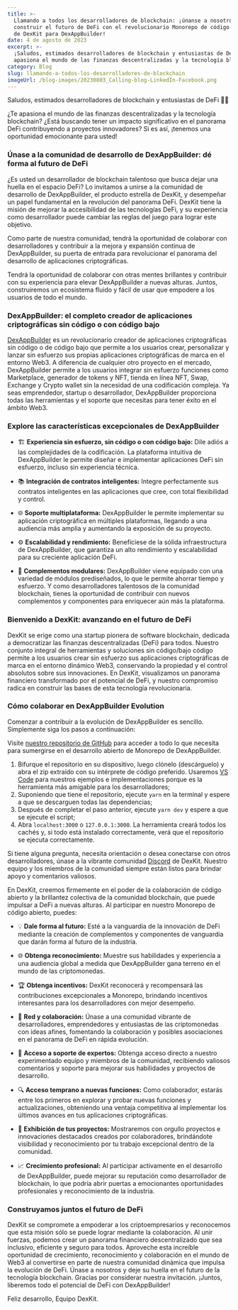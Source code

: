 ```yaml
---
title: >-
  Llamando a todos los desarrolladores de blockchain: ¡únanse a nosotros para
  construir el futuro de DeFi con el revolucionario Monorepo de código abierto
  de DexKit para DexAppBuilder!
date: 4 de agosto de 2023
excerpt: >-
  ¡Saludos, estimados desarrolladores de blockchain y entusiastas de DeFi! ¿Te
  apasiona el mundo de las finanzas descentralizadas y la tecnología blockchain?
category: Blog
slug: llamando-a-todos-los-desarrolladores-de-blockchain
imageUrl: /blog-images/20230803_Calling-blog-LinkedIn-Facebook.png
---
```

Saludos, estimados desarrolladores de blockchain y entusiastas de DeFi 🙋‍♂️

¿Te apasiona el mundo de las finanzas descentralizadas y la tecnología blockchain? ¿Está buscando tener un impacto significativo en el panorama DeFi contribuyendo a proyectos innovadores? Si es así, ¡tenemos una oportunidad emocionante para usted!

### Únase a la comunidad de desarrollo de DexAppBuilder: dé forma al futuro de DeFi

¿Es usted un desarrollador de blockchain talentoso que busca dejar una huella en el espacio DeFi? Lo invitamos a unirse a la comunidad de desarrollo de DexAppBuilder, el producto estrella de DexKit, y desempeñar un papel fundamental en la revolución del panorama DeFi. DexKit tiene la misión de mejorar la accesibilidad de las tecnologías DeFi, y su experiencia como desarrollador puede cambiar las reglas del juego para lograr este objetivo.

Como parte de nuestra comunidad, tendrá la oportunidad de colaborar con desarrolladores y contribuir a la mejora y expansión continua de DexAppBuilder, su puerta de entrada para revolucionar el panorama del desarrollo de aplicaciones criptográficas.

Tendrá la oportunidad de colaborar con otras mentes brillantes y contribuir con su experiencia para elevar DexAppBuilder a nuevas alturas. Juntos, construiremos un ecosistema fluido y fácil de usar que empodere a los usuarios de todo el mundo.

### DexAppBuilder: el completo creador de aplicaciones criptográficas sin código o con código bajo

[DexAppBuilder](https://dexappbuilder.dexkit.com/) es un revolucionario creador de aplicaciones criptográficas sin código o de código bajo que permite a los usuarios crear, personalizar y lanzar sin esfuerzo sus propias aplicaciones criptográficas de marca en el entorno Web3. A diferencia de cualquier otro proyecto en el mercado, DexAppBuilder permite a los usuarios integrar sin esfuerzo funciones como Marketplace, generador de tokens y NFT, tienda en línea NFT, Swap, Exchange y Crypto wallet sin la necesidad de una codificación compleja. Ya seas emprendedor, startup o desarrollador, DexAppBuilder proporciona todas las herramientas y el soporte que necesitas para tener éxito en el ámbito Web3.

### Explore las características excepcionales de DexAppBuilder

* 🏗️ **Experiencia sin esfuerzo, sin código o con código bajo:** Dile adiós a las complejidades de la codificación. La plataforma intuitiva de DexAppBuilder le permite diseñar e implementar aplicaciones DeFi sin esfuerzo, incluso sin experiencia técnica.

* 📚 **Integración de contratos inteligentes:** Integre perfectamente sus contratos inteligentes en las aplicaciones que cree, con total flexibilidad y control.

* 🌐 **Soporte multiplataforma:** DexAppBuilder le permite implementar su aplicación criptográfica en múltiples plataformas, llegando a una audiencia más amplia y aumentando la exposición de su proyecto.

* ⚙️ **Escalabilidad y rendimiento:** Benefíciese de la sólida infraestructura de DexAppBuilder, que garantiza un alto rendimiento y escalabilidad para su creciente aplicación DeFi.

* 🧩 **Complementos modulares:** DexAppBuilder viene equipado con una variedad de módulos prediseñados, lo que le permite ahorrar tiempo y esfuerzo. Y como desarrolladores talentosos de la comunidad blockchain, tienes la oportunidad de contribuir con nuevos complementos y componentes para enriquecer aún más la plataforma.

### Bienvenido a DexKit: avanzando en el futuro de DeFi

DexKit se erige como una startup pionera de software blockchain, dedicada a democratizar las finanzas descentralizadas (DeFi) para todos. Nuestro conjunto integral de herramientas y soluciones sin código/bajo código permite a los usuarios crear sin esfuerzo sus aplicaciones criptográficas de marca en el entorno dinámico Web3, conservando la propiedad y el control absolutos sobre sus innovaciones. En DexKit, visualizamos un panorama financiero transformado por el potencial de DeFi, y nuestro compromiso radica en construir las bases de esta tecnología revolucionaria.

### Cómo colaborar en DexAppBuilder Evolution

Comenzar a contribuir a la evolución de DexAppBuilder es sencillo. Simplemente siga los pasos a continuación:

Visite [nuestro repositorio de GitHub](https://github.com/DexKit/dexkit-open-monorepo) para acceder a todo lo que necesita para sumergirse en el desarrollo abierto de Monorepo de DexAppBuilder.

1. Bifurque el repositorio en su dispositivo, luego clónelo (descárguelo) y abra el zip extraído con su intérprete de código preferido. Usaremos [VS Code](https://code.visualstudio.com/download) para nuestros ejemplos e implementaciones porque es la herramienta más amigable para los desarrolladores;
2. Suponiendo que tiene el repositorio, ejecute `yarn` en la terminal y espere a que se descarguen todas las dependencias;
3. Después de completar el paso anterior, ejecute `yarn dev` y espere a que se ejecute el script;
4. Abra `localhost:3000` o `127.0.0.1:3000`. La herramienta creará todos los cachés y, si todo está instalado correctamente, verá que el repositorio se ejecuta correctamente.

Si tiene alguna pregunta, necesita orientación o desea conectarse con otros desarrolladores, únase a la vibrante comunidad [Discord](https://discord.com/servers/dexkit-official-943552525217435649) de DexKit. Nuestro equipo y los miembros de la comunidad siempre están listos para brindar apoyo y comentarios valiosos.

En DexKit, creemos firmemente en el poder de la colaboración de código abierto y la brillantez colectiva de la comunidad blockchain, que puede impulsar a DeFi a nuevas alturas. Al participar en nuestro Monorepo de código abierto, puedes:

* 💡 **Dale forma al futuro:** Esté a la vanguardia de la innovación de DeFi mediante la creación de complementos y componentes de vanguardia que darán forma al futuro de la industria.

* 🌐 **Obtenga reconocimiento:** Muestre sus habilidades y experiencia a una audiencia global a medida que DexAppBuilder gana terreno en el mundo de las criptomonedas.

* 🏆 **Obtenga incentivos:** DexKit reconocerá y recompensará las contribuciones excepcionales a Monorepo, brindando incentivos interesantes para los desarrolladores con mejor desempeño.

* 👥 **Red y colaboración:** Únase a una comunidad vibrante de desarrolladores, emprendedores y entusiastas de las criptomonedas con ideas afines, fomentando la colaboración y posibles asociaciones en el panorama de DeFi en rápida evolución.

* 💬 **Acceso a soporte de expertos:** Obtenga acceso directo a nuestro experimentado equipo y miembros de la comunidad, recibiendo valiosos comentarios y soporte para mejorar sus habilidades y proyectos de desarrollo.

* 🔍 **Acceso temprano a nuevas funciones:** Como colaborador, estarás entre los primeros en explorar y probar nuevas funciones y actualizaciones, obteniendo una ventaja competitiva al implementar los últimos avances en tus aplicaciones criptográficas.

* 🏅 **Exhibición de tus proyectos:** Mostraremos con orgullo proyectos e innovaciones destacados creados por colaboradores, brindándote visibilidad y reconocimiento por tu trabajo excepcional dentro de la comunidad.

* 📈 **Crecimiento profesional:** Al participar activamente en el desarrollo de DexAppBuilder, puede mejorar su reputación como desarrollador de blockchain, lo que podría abrir puertas a emocionantes oportunidades profesionales y reconocimiento de la industria.

### Construyamos juntos el futuro de DeFi

DexKit se compromete a empoderar a los criptoempresarios y reconocemos que esta misión sólo se puede lograr mediante la colaboración. Al unir fuerzas, podemos crear un panorama financiero descentralizado que sea inclusivo, eficiente y seguro para todos. Aproveche esta increíble oportunidad de crecimiento, reconocimiento y colaboración en el mundo de Web3 al convertirse en parte de nuestra comunidad dinámica que impulsa la evolución de DeFi. Únase a nosotros y deje su huella en el futuro de la tecnología blockchain. Gracias por considerar nuestra invitación. ¡Juntos, liberemos todo el potencial de DeFi con DexAppBuilder!

Feliz desarrollo,
Equipo DexKit.
